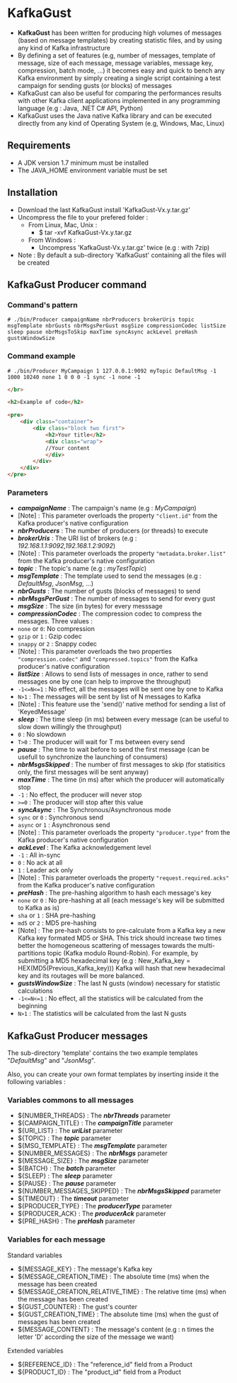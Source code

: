# KafkaGust

* **KafkaGust** has been written for producing high volumes of messages (based on message templates) by creating statistic files, and by using any kind of Kafka infrastructure
* By defining a set of features (e.g, number of messages, template of message, size of each message, message variables, message key, compression, batch mode, ...) it becomes easy and quick to bench any Kafka environment by simply creating a single script containing a test campaign for sending gusts (or blocks) of messages
* KafkaGust can also be useful for comparing the performances results with other Kafka client applications implemented in any programming language (e.g : Java, .NET C# API, Python)
* KafkaGust uses the Java native Kafka library and can be executed directly from any kind of Operating System (e.g, Windows, Mac, Linux)

## Requirements
* A JDK version 1.7 minimum must be installed
* The JAVA_HOME environment variable must be set

## Installation
* Download the last KafkaGust install 'KafkaGust-Vx.y.tar.gz'
* Uncompress the file to your prefered folder :
  * From Linux, Mac, Unix :
    * $ tar -xvf KafkaGust-Vx.y.tar.gz
  * From Windows :
    * Uncompress 'KafkaGust-Vx.y.tar.gz' twice (e.g : with 7zip)
 * Note : By default a sub-directory 'KafkaGust' containing all the files will be created

## KafkaGust Producer command
### Command's pattern
```
# ./bin/Producer campaignName nbrProducers brokerUris topic msgTemplate nbrGusts nbrMsgsPerGust msgSize compressionCodec listSize sleep pause nbrMsgsToSkip maxTime syncAsync ackLevel preHash gustsWindowSize
```
### Command example
```
# ./bin/Producer MyCampaign 1 127.0.0.1:9092 myTopic DefaultMsg -1 1000 10240 none 1 0 0 0 -1 sync -1 none -1
```
```html
</br>
```

```html
<h2>Example of code</h2>

<pre>
    <div class="container">
        <div class="block two first">
            <h2>Your title</h2>
            <div class="wrap">
            //Your content
            </div>
        </div>
    </div>
</pre>
```

### Parameters
* ***campaignName*** : The campaign's name (e.g : *MyCampaign*)
 * [Note] : This parameter overloads the property `"client.id"` from the Kafka producer's native configuration
* ***nbrProducers*** : The number of producers (or threads) to execute
* ***brokerUris*** : The URI list of brokers (e.g : *192.168.1.1:9092,192.168.1.2:9092*)
 * [Note] : This parameter overloads the property `"metadata.broker.list"` from the Kafka producer's native configuration
* ***topic*** : The topic's name (e.g : *myTestTopic*)
* ***msgTemplate*** : The template used to send the messages (e.g : *DefaultMsg*, *JsonMsg*, ...)
* ***nbrGusts*** : The number of gusts (blocks of messages) to send
* ***nbrMsgsPerGust*** : The number of messages to send for every gust
* ***msgSize*** : The size (in bytes) for every messsage
* ***compressionCodec*** : The compression codec to compress the messages. Three values :
 * `none` or `0`: No compression
 * `gzip` or `1` : Gzip codec
 * `snappy` or `2` : Snappy codec
 * [Note] : This parameter overloads the two properties `"compression.codec"` and `"compressed.topics"` from the Kafka producer's native configuration
* ***listSize*** : Allows to send lists of messages in once, rather to send messages one by one (can help to improve the throughput)
 * `-1<=N<=1` : No effect, all the messages will be sent one by one to Kafka
 * `N>1` : The messages will be sent by list of N messages to Kafka
 * [Note] : This feature use the 'send()' native method for sending a list of 'KeyedMessage'
* ***sleep*** : The time sleep (in ms) between every message (can be useful to slow down willingly the throughput)
 * `0` : No slowdown
 * `T>0` : The producer will wait for T ms between every send
* ***pause*** : The time to wait before to send the first message (can be usefull to synchronize the launching of consumers)
* ***nbrMsgsSkipped*** : The number of first messages to skip (for statisitics only, the first messages will be sent anyway)
* ***maxTime*** : The time (in ms) after which the producer will automatically stop
 * `-1` : No effect, the producer will never stop
 * `>=0` : The producer will stop after this value
* ***syncAsync*** : The Synchronous/Asynchronous mode
 * `sync` or `0` : Synchronous send
 * `async` or `1` : Asynchronous send
 * [Note] : This parameter overloads the property `"producer.type"` from the Kafka producer's native configuration
* ***ackLevel*** : The Kafka acknowledgement level
 * `-1` : All in-sync
 * `0` : No ack at all
 * `1` : Leader ack only
 * [Note] : This parameter overloads the property `"request.required.acks"` from the Kafka producer's native configuration
* ***preHash*** : The pre-hashing algorithm to hash each message's key
 * `none` or `0` : No pre-hashing at all (each message's key will be submitted to Kafka as is)
 * `sha` or `1` : SHA pre-hashing
 * `md5` or `2` : MD5 pre-hashing
 * [Note] : The pre-hash consists to pre-calculate from a Kafka key a new Kafka key formated MD5 or SHA. This trick should increase two times better the homogeneous scattering of messages towards the multi-partitions topic (Kafka modulo Round-Robin). For example, by submitting a MD5 hexadecimal key (e.g : New_Kafka_key = HEX(MD5(Previous_Kafka_key))) Kafka will hash that new hexadecimal key and its routages will be more balanced.
* ***gustsWindowSize*** :  The last N gusts (window) necessary for statistic calculations
 * `-1<=N<=1` : No effect, all the statistics will be calculated from the beginning
 * `N>1` : The statistics will be calculated from the last N gusts

## KafkaGust Producer messages
The sub-directory 'template' contains the two example templates "*DefaultMsg*" and "*JsonMsg*".

Also, you can create your own format templates by inserting inside it the following variables :

### Variables commons to all messages
* ${NUMBER_THREADS} : The ***nbrThreads*** parameter
* ${CAMPAIGN_TITLE} : The ***campaignTitle*** parameter
* ${URI_LIST} : The ***uriList*** parameter
* ${TOPIC} : The ***topic*** parameter
* ${MSG_TEMPLATE} : The ***msgTemplate*** parameter
* ${NUMBER_MESSAGES} : The ***nbrMsgs*** parameter
* ${MESSAGE_SIZE} : The ***msgSize*** parameter
* ${BATCH} : The ***batch*** parameter
* ${SLEEP} : The ***sleep*** parameter
* ${PAUSE} : The ***pause*** parameter
* ${NUMBER_MESSAGES_SKIPPED} : The ***nbrMsgsSkipped*** parameter
* ${TIMEOUT} : The ***timeout*** parameter
* ${PRODUCER_TYPE} : The ***producerType*** parameter
* ${PRODUCER_ACK} : The ***producerAck*** parameter
* ${PRE_HASH} : The ***preHash*** parameter

### Variables for each message
Standard variables
* ${MESSAGE_KEY} : The message's Kafka key
* ${MESSAGE_CREATION_TIME} : The absolute time (ms) when the message has been created
* ${MESSAGE_CREATION_RELATIVE_TIME} : The relative time (ms) when the message has been created
* ${GUST_COUNTER} : The gust's counter
* ${GUST_CREATION_TIME} : The absolute time (ms) when the gust of messages has been created
* ${MESSAGE_CONTENT} : The message's content (e.g : n times the letter 'D' according the size of the message we want)

Extended variables
* ${REFERENCE_ID} : The "reference_id" field from a Product
* ${PRODUCT_ID} : The "product_id" field from a Product
